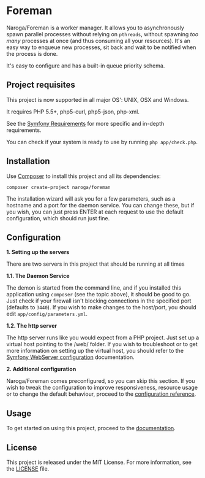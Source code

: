 Foreman
=======

Naroga/Foreman is a worker manager. It allows you to asynchronously spawn parallel processes
without relying on `pthreads`, without spawning *too many* processes at once (and thus consuming
all your resources). It's an easy way to enqueue new processes, sit back and
wait to be notified when the process is done.

It's easy to configure and has a built-in queue priority schema.

Project requisites
------------------

This project is now supported in all major OS': UNIX, OSX and Windows.

It requires PHP 5.5+, php5-curl, php5-json, php-xml.

See the [Symfony Requirements](http://symfony.com/doc/current/reference/requirements.html)
for more specific and in-depth requirements.

You can check if your system is ready to use by running `php app/check.php`.

Installation
------------

Use [Composer](https://getcomposer.org) to install this project and all its dependencies:

    composer create-project naroga/foreman
    
The installation wizard will ask you for a few parameters, such as a hostname and a port for the 
daemon service. You can change these, but if you wish, you can just press ENTER at each
request to use the default configuration, which should run just fine.
    
Configuration
-------------

**1. Setting up the servers**

There are two servers in this project that should be running at all times

**1.1. The Daemon Service**

The demon is started from the command line, and if you installed this application using
`composer` (see the topic above), it should be good to go. Just check if your firewall
isn't blocking connections in the specified port (defaults to `3440`). If you wish to make
changes to the host/port, you should edit `app/config/parameters.yml`.

**1.2. The http server**

The http server runs like you would expect from a PHP project. Just set up a virtual host pointing
to the /web/ folder. If you wish to troubleshoot or to get more information on setting up the virtual host,
you should refer to the 
[Symfony WebServer configuration](http://symfony.com/doc/current/cookbook/configuration/web_server_configuration.html) 
documentation.

**2. Additional configuration**

Naroga/Foreman comes preconfigured, so you can skip this section. If you wish to 
tweak the configuration to improve responsiveness, resource usage or to change the default behaviour, proceed to the 
[configuration reference](/src/AppBundle/Resources/doc/configuration.md).

Usage
-----

To get started on using this project, proceed to the [documentation](/src/AppBundle/Resources/doc/index.md).

License
-------

This project is released under the MIT License. For more information, see the [LICENSE](/LICENSE) file.